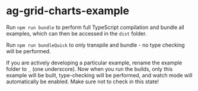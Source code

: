 # ag-grid-charts-example

Run `npm run bundle` to perform full TypeScript compilation and bundle all examples, which can then be accessed in the `dist` folder.

Run `npm run bundleQuick` to only transpile and bundle - no type checking will be performed.

If you are actively developing a particular example, rename the example folder to `_` (one underscore). Now when you run the builds,
only this example will be built, type-checking will be performed, and watch mode will automatically be enabled. Make sure not to
check in this state!